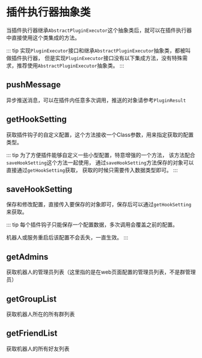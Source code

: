 # 插件执行器抽象类
当插件执行器继承`AbstractPluginExecutor`这个抽象类后，就可以在插件执行器中直接使用这个类集成的方法。

::: tip
实现`PluginExecutor`接口和继承`AbstractPluginExecutor`抽象类，都被叫做插件执行器，
但是实现`PluginExecutor`接口没有以下集成方法，没有特殊需求，推荐使用`AbstractPluginExecutor`抽象类。
:::

## pushMessage
异步推送消息，可以在插件内任意多次调用，推送的对象请参考`PluginResult`

## getHookSetting
获取插件钩子的自定义配置，这个方法接收一个Class参数，用来指定获取的配置类型。

::: tip
为了方便插件能够自定义一些小型配置，特意增强的一个方法，
该方法配合`saveHookSetting`这个方法一起使用，
通过`saveHookSetting`方法保存的对象可以直接通过`getHookSetting`获取， 
获取的时候只需要传入数据类型即可。
:::

## saveHookSetting
保存和修改配置，直接传入要保存的对象即可，保存后可以通过`getHookSetting`来获取。

::: tip
每个插件钩子只能保存一个配置数据，多次调用会覆盖之前的配置。

机器人或服务重启后该配置不会丢失，一直生效。
:::

## getAdmins
获取机器人的管理员列表（这里指的是在web页面配置的管理员列表，不是群管理员）

## getGroupList
获取机器人所在的所有群列表

## getFriendList
获取机器人的所有好友列表